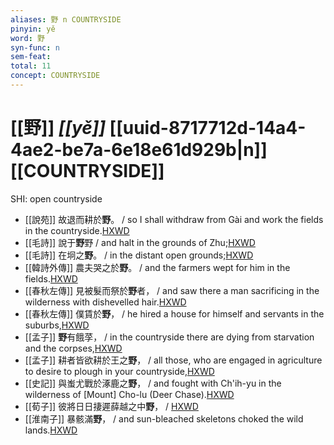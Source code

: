 ```yaml
---
aliases: 野 n COUNTRYSIDE
pinyin: yě
word: 野
syn-func: n
sem-feat: 
total: 11
concept: COUNTRYSIDE 
---
```

# [[野]] *[[yě]]*  [[uuid-8717712d-14a4-4ae2-be7a-6e18e61d929b|n]] [[COUNTRYSIDE]]
SHI: open countryside
 - [[說苑]] 故退而耕於**野**。
                     / so I shall withdraw from Gài and work the fields in the countryside.[HXWD](https://hxwd.org/textview.html?location=CH1a0907_CHANT_004-22a.22)
 - [[毛詩]] 說于**野**野 / and halt in the grounds of Zhu;[HXWD](https://hxwd.org/textview.html?location=KR1c0001_tls_012-49a.3)
 - [[毛詩]] 在坰之**野**。 / in the distant open grounds;[HXWD](https://hxwd.org/textview.html?location=KR1c0001_tls_029-4a.3)
 - [[韓詩外傳]] 農夫哭之於**野**。 / and the farmers wept for him in the fields.[HXWD](https://hxwd.org/textview.html?location=KR1c0066_tls_003-24a.24)
 - [[春秋左傳]] 見被髮而祭於**野**者， / and saw there a man sacrificing in the wilderness with dishevelled hair.[HXWD](https://hxwd.org/textview.html?location=KR1e0001_tls_005-344a.5)
 - [[春秋左傳]] 僕賃於**野**， / he hired a house for himself and servants in the suburbs,[HXWD](https://hxwd.org/textview.html?location=KR1e0001_tls_009-690a.4)
 - [[孟子]] **野**有餓莩， / in the countryside there are dying from starvation and the corpses,[HXWD](https://hxwd.org/textview.html?location=KR1h0001_tls_001-17a.6)
 - [[孟子]] 耕者皆欲耕於王之**野**， / all those, who are engaged in agriculture to desire to plough in your countryside,[HXWD](https://hxwd.org/textview.html?location=KR1h0001_tls_001-62a.4)
 - [[史記]] 與蚩尤戰於涿鹿之**野**， / and fought with Ch'ih-yu in the wilderness of [Mount] Cho-lu (Deer Chase).[HXWD](https://hxwd.org/textview.html?location=KR2a0001_tls_001-3a.25)
 - [[荀子]] 彼將日日捿遲薛越之中**野**，
                     / [HXWD](https://hxwd.org/textview.html?location=KR3a0002_tls_009-23a.35)
 - [[淮南子]] 暴骸滿**野**，
                     / and sun-bleached skeletons choked the wild lands.[HXWD](https://hxwd.org/textview.html?location=KR3j0010_tls_008-15a.31)